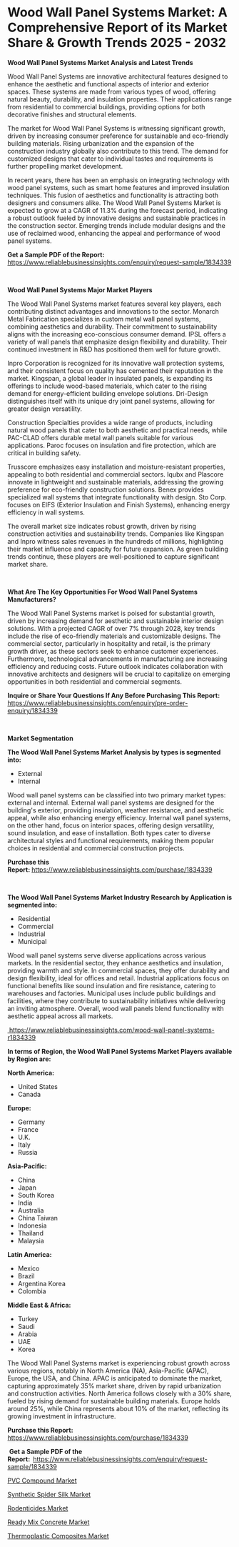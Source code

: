 <p><h1>Wood Wall Panel Systems Market: A Comprehensive Report of its Market Share & Growth Trends 2025 - 2032</h1></p><p><strong>Wood Wall Panel Systems Market Analysis and Latest Trends</strong></p>
<p><p>Wood Wall Panel Systems are innovative architectural features designed to enhance the aesthetic and functional aspects of interior and exterior spaces. These systems are made from various types of wood, offering natural beauty, durability, and insulation properties. Their applications range from residential to commercial buildings, providing options for both decorative finishes and structural elements.</p><p>The market for Wood Wall Panel Systems is witnessing significant growth, driven by increasing consumer preference for sustainable and eco-friendly building materials. Rising urbanization and the expansion of the construction industry globally also contribute to this trend. The demand for customized designs that cater to individual tastes and requirements is further propelling market development.</p><p>In recent years, there has been an emphasis on integrating technology with wood panel systems, such as smart home features and improved insulation techniques. This fusion of aesthetics and functionality is attracting both designers and consumers alike. The Wood Wall Panel Systems Market is expected to grow at a CAGR of 11.3% during the forecast period, indicating a robust outlook fueled by innovative designs and sustainable practices in the construction sector. Emerging trends include modular designs and the use of reclaimed wood, enhancing the appeal and performance of wood panel systems.</p></p>
<p><strong>Get a Sample PDF of the Report:&nbsp;</strong> <a href="https://www.reliablebusinessinsights.com/enquiry/request-sample/1834339?utm_campaign=1558&utm_medium=2&utm_source=Github&utm_content=ia&utm_term=30012025&utm_id=wood-wall-panel-systems">https://www.reliablebusinessinsights.com/enquiry/request-sample/1834339</a></p>
<p>&nbsp;</p>
<p><strong>Wood Wall Panel Systems Major Market Players</strong></p>
<p><p>The Wood Wall Panel Systems market features several key players, each contributing distinct advantages and innovations to the sector. Monarch Metal Fabrication specializes in custom metal wall panel systems, combining aesthetics and durability. Their commitment to sustainability aligns with the increasing eco-conscious consumer demand. IPSL offers a variety of wall panels that emphasize design flexibility and durability. Their continued investment in R&D has positioned them well for future growth.</p><p>Inpro Corporation is recognized for its innovative wall protection systems, and their consistent focus on quality has cemented their reputation in the market. Kingspan, a global leader in insulated panels, is expanding its offerings to include wood-based materials, which cater to the rising demand for energy-efficient building envelope solutions. Dri-Design distinguishes itself with its unique dry joint panel systems, allowing for greater design versatility.</p><p>Construction Specialties provides a wide range of products, including natural wood panels that cater to both aesthetic and practical needs, while PAC-CLAD offers durable metal wall panels suitable for various applications. Paroc focuses on insulation and fire protection, which are critical in building safety.</p><p>Trusscore emphasizes easy installation and moisture-resistant properties, appealing to both residential and commercial sectors. Iqubx and Plascore innovate in lightweight and sustainable materials, addressing the growing preference for eco-friendly construction solutions. Benex provides specialized wall systems that integrate functionality with design. Sto Corp. focuses on EIFS (Exterior Insulation and Finish Systems), enhancing energy efficiency in wall systems.</p><p>The overall market size indicates robust growth, driven by rising construction activities and sustainability trends. Companies like Kingspan and Inpro witness sales revenues in the hundreds of millions, highlighting their market influence and capacity for future expansion. As green building trends continue, these players are well-positioned to capture significant market share.</p></p>
<p>&nbsp;</p>
<p><strong>What Are The Key Opportunities For Wood Wall Panel Systems Manufacturers?</strong></p>
<p><p>The Wood Wall Panel Systems market is poised for substantial growth, driven by increasing demand for aesthetic and sustainable interior design solutions. With a projected CAGR of over 7% through 2028, key trends include the rise of eco-friendly materials and customizable designs. The commercial sector, particularly in hospitality and retail, is the primary growth driver, as these sectors seek to enhance customer experiences. Furthermore, technological advancements in manufacturing are increasing efficiency and reducing costs. Future outlook indicates collaboration with innovative architects and designers will be crucial to capitalize on emerging opportunities in both residential and commercial segments.</p></p>
<p><strong>Inquire or Share Your Questions If Any Before Purchasing This Report:</strong> <a href="https://www.reliablebusinessinsights.com/enquiry/pre-order-enquiry/1834339?utm_campaign=1558&utm_medium=2&utm_source=Github&utm_content=ia&utm_term=30012025&utm_id=wood-wall-panel-systems">https://www.reliablebusinessinsights.com/enquiry/pre-order-enquiry/1834339</a></p>
<p>&nbsp;</p>
<p><strong>Market Segmentation</strong></p>
<p><strong>The Wood Wall Panel Systems Market Analysis by types is segmented into:</strong></p>
<p><ul><li>External</li><li>Internal</li></ul></p>
<p><p>Wood wall panel systems can be classified into two primary market types: external and internal. External wall panel systems are designed for the building's exterior, providing insulation, weather resistance, and aesthetic appeal, while also enhancing energy efficiency. Internal wall panel systems, on the other hand, focus on interior spaces, offering design versatility, sound insulation, and ease of installation. Both types cater to diverse architectural styles and functional requirements, making them popular choices in residential and commercial construction projects.</p></p>
<p><strong>Purchase this Report:&nbsp;</strong><a href="https://www.reliablebusinessinsights.com/purchase/1834339?utm_campaign=1558&utm_medium=2&utm_source=Github&utm_content=ia&utm_term=30012025&utm_id=wood-wall-panel-systems">https://www.reliablebusinessinsights.com/purchase/1834339</a></p>
<p>&nbsp;</p>
<p><strong>The Wood Wall Panel Systems Market Industry Research by Application is segmented into:</strong></p>
<p><ul><li>Residential</li><li>Commercial</li><li>Industrial</li><li>Municipal</li></ul></p>
<p><p>Wood wall panel systems serve diverse applications across various markets. In the residential sector, they enhance aesthetics and insulation, providing warmth and style. In commercial spaces, they offer durability and design flexibility, ideal for offices and retail. Industrial applications focus on functional benefits like sound insulation and fire resistance, catering to warehouses and factories. Municipal uses include public buildings and facilities, where they contribute to sustainability initiatives while delivering an inviting atmosphere. Overall, wood wall panels blend functionality with aesthetic appeal across all markets.</p></p>
<p><a href="https://www.reliablebusinessinsights.com/wood-wall-panel-systems-r1834339?utm_campaign=1558&utm_medium=2&utm_source=Github&utm_content=ia&utm_term=30012025&utm_id=wood-wall-panel-systems">&nbsp;https://www.reliablebusinessinsights.com/wood-wall-panel-systems-r1834339</a></p>
<p><strong>In terms of Region, the Wood Wall Panel Systems Market Players available by Region are:</strong></p>
<p>
    <p> <strong> North America: </strong>
        <ul>
            <li>United States</li>
            <li>Canada</li>
        </ul>
        </p> 
    <p> <strong> Europe: </strong>
        <ul>
            <li>Germany</li>
            <li>France</li>
            <li>U.K.</li>
            <li>Italy</li>
            <li>Russia</li>
        </ul>
        </p> 
    <p> <strong> Asia-Pacific: </strong>
        <ul>
            <li>China</li>
            <li>Japan</li>
            <li>South Korea</li>
            <li>India</li>
            <li>Australia</li>
            <li>China Taiwan</li>
            <li>Indonesia</li>
            <li>Thailand</li>
            <li>Malaysia</li>
        </ul>
        </p> 
    <p> <strong> Latin America: </strong>
        <ul>
            <li>Mexico</li>
            <li>Brazil</li>
            <li>Argentina Korea</li>
            <li>Colombia</li>
        </ul>
        </p> 
    <p> <strong> Middle East & Africa: </strong>
        <ul>
            <li>Turkey</li>
            <li>Saudi</li>
            <li>Arabia</li>
            <li>UAE</li>
            <li>Korea</li>
        </ul>
    </p>
    </p>
<p><p>The Wood Wall Panel Systems market is experiencing robust growth across various regions, notably in North America (NA), Asia-Pacific (APAC), Europe, the USA, and China. APAC is anticipated to dominate the market, capturing approximately 35% market share, driven by rapid urbanization and construction activities. North America follows closely with a 30% share, fueled by rising demand for sustainable building materials. Europe holds around 25%, while China represents about 10% of the market, reflecting its growing investment in infrastructure.</p></p>
<p><strong>Purchase this Report: </strong><a href="https://www.reliablebusinessinsights.com/purchase/1834339?utm_campaign=1558&utm_medium=2&utm_source=Github&utm_content=ia&utm_term=30012025&utm_id=wood-wall-panel-systems">https://www.reliablebusinessinsights.com/purchase/1834339</a></p>
<p>&nbsp;<strong>Get a Sample PDF of the Report:&nbsp;&nbsp;</strong><a href="https://www.reliablebusinessinsights.com/enquiry/request-sample/1834339?utm_campaign=1558&utm_medium=2&utm_source=Github&utm_content=ia&utm_term=30012025&utm_id=wood-wall-panel-systems">https://www.reliablebusinessinsights.com/enquiry/request-sample/1834339</a></p>
<p><strong></strong></p>
<p><p><a href="https://github.com/jaquelynhasenaue8/Market-Research-Report-List-1/blob/main/pvc-compound-market.md?utm_campaign=1558&utm_medium=2&utm_source=Github&utm_content=ia&utm_term=30012025&utm_id=wood-wall-panel-systems">PVC Compound Market</a></p><p><a href="https://github.com/AlisaRowe24/Market-Research-Report-List-1/blob/main/synthetic-spider-silk-market.md?utm_campaign=1558&utm_medium=2&utm_source=Github&utm_content=ia&utm_term=30012025&utm_id=wood-wall-panel-systems">Synthetic Spider Silk Market</a></p><p><a href="https://github.com/xanaanenkaly/Market-Research-Report-List-1/blob/main/rodenticides-market.md?utm_campaign=1558&utm_medium=2&utm_source=Github&utm_content=ia&utm_term=30012025&utm_id=wood-wall-panel-systems">Rodenticides Market</a></p><p><a href="https://github.com/texterfredia780/Market-Research-Report-List-1/blob/main/ready-mix-concrete-market.md?utm_campaign=1558&utm_medium=2&utm_source=Github&utm_content=ia&utm_term=30012025&utm_id=wood-wall-panel-systems">Ready Mix Concrete Market</a></p><p><a href="https://github.com/arvelm4nthig/Market-Research-Report-List-1/blob/main/thermoplastic-composites-market.md?utm_campaign=1558&utm_medium=2&utm_source=Github&utm_content=ia&utm_term=30012025&utm_id=wood-wall-panel-systems">Thermoplastic Composites Market</a></p></p>
